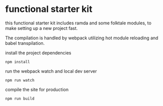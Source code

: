 # functional starter kit

this functional starter kit includes ramda and some folktale modules, to make setting up a new project fast.

The compilation is handled by webpack utilizing hot module reloading and babel transpilation.

install the project dependencies
```
npm install
```

run the webpack watch and local dev server
```
npm run watch
```

compile the site for production
```
npm run build
```
